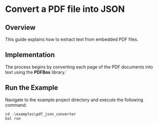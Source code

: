 # Convert a PDF file into JSON

## Overview
This guide explains how to extract text from embedded PDF files. 

## Implementation
The process begins by converting each page of the PDF documents into text using the  **PDFBox** library.`

## Run the Example

Navigate to the example project directory and execute the following command:

```ballerina 
cd .\examples\pdf_json_converter
bal run
```
